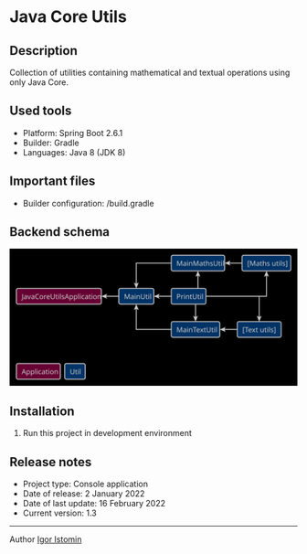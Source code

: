# Java Core Utils

## Description
Collection of utilities containing mathematical and textual operations using only Java Core.

## Used tools
* Platform: Spring Boot 2.6.1
* Builder: Gradle
* Languages: Java 8 (JDK 8)

## Important files
* Builder configuration: /build.gradle

## Backend schema
![Element relationships](readme/back-schema.svg)

## Installation
1. Run this project in development environment

## Release notes
* Project type: Console application
* Date of release: 2 January 2022
* Date of last update: 16 February 2022
* Current version: 1.3

---
Author [Igor Istomin](https://github.com/igoristomin)
